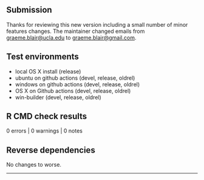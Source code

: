 ## Submission

Thanks for reviewing this new version including a small number of minor features changes. The maintainer changed emails from graeme.blair@ucla.edu to graeme.blair@gmail.com.

## Test environments
* local OS X install (release)
* ubuntu on github actions (devel, release, oldrel)
* windows on github actions (devel, release, oldrel)
* OS X on Github actions (devel, release, oldrel)
* win-builder (devel, release, oldrel)

## R CMD check results

0 errors | 0 warnings | 0 notes

## Reverse dependencies

No changes to worse. 

---
  